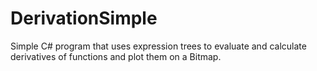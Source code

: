 # DerivationSimple
Simple C# program that uses expression trees to evaluate and calculate derivatives of functions and plot them on a Bitmap.
